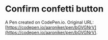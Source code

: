 # Confirm confetti button

A Pen created on CodePen.io. Original URL: [https://codepen.io/aaroniker/pen/bGVGNrV](https://codepen.io/aaroniker/pen/bGVGNrV).

